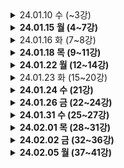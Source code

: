 <details>
  <summary>24.01.10 수 (~3강)</summary>
  <!-- 내용 -->
  **기존 자바 소스 살펴보기 및 코틀린 사용을 위한 세팅**

도서관리 애플리케이션 리팩토링 목표

1. Java로 작성된 도서관리 애플리케이션 이해
2. 테스트 코드의 필요성 이해, Junit5로 Spring Boot의 테스트 코드 작성
3. Kotlin으로 테스트를 작성하며 Kotlin 코드 작성에 익숙해진다.

코틀린을 사용하기 위해서는 plugin이 필요하다.

build.gradle을 열어 plugins 에 추가해야 한다.

```java
id 'org.jetbrains.kotlin.jvm' version '1.6.21'
```

또한 dependency도 추가해야 한다.

dependencies 부분에

```java
implementation 'org.jetbrains.kotlin:kotlin-stdlib-jdk8'
```

그리고 코틀린으로 컴파일 해야 하기 때문에

```java
compileKotlin {
    kotlinOptions {
        jvmTarget = "11"
    }
}

compileTestKotlin {
    kotlinOptions {
        jvmTarget = "11"
    }
}
```

JDK 버전에 맞춰 11로 세팅해준다.

위와 같이 build.gradle을 수정하고 refresh를 해준 뒤,

실제 코틀린 코드를 작성하기 위해 코틀린을 위한 패키지를 만들어준다.

src-main 경로에 java 패키지 아래 kotlin 디렉토리를 생성해준다.

마찬가지로 src-test 경로에도 kotlin 디렉토리를 생성해준다.

이후 자바의 패키지 구조와 동일하게 kotlin 디렉토리 안에도 패키지를 만들어준다.
</details>

<details>
  <summary><b>24.01.15 월 (4~7강)</b></summary>
  <!-- 내용 -->
  - **사칙연산 계산기에 대해 테스트 코드 작성 (수동 테스트)**
    
    ```java
    package com.group.libraryapp.calculator
    
    // 계산기 요구사항
    // 1. 계산기는 정수만을 취급한다.
    // 2. 계산기가 생성될 때 숫자를 1개 받는다.
    // 3. 최초 숫자가 기록된 이후에는 연산자 함수를 통해
    // 숫자를 받아 지속적으로 계산한다.
    class Calculator(
        var number: Int
    ) {
    
        fun add(operand: Int) {
            this.number += operand
        }
    
        fun minus(operand: Int) {
            this.number -= operand
        }
    
        fun multiply(operand: Int) {
            this.number *= operand
        }
    
        fun divide(operand: Int) {
            if (operand == 0) {
                throw IllegalArgumentException("0으로 나눌 수 없습니다")
            }
            this.number /= operand
        }
    
    }
    ```
    
    ```java
    package com.group.libraryapp.calculator
    
    fun main() {
        val calculatorTest = CalculatorTest()
    //    calculatorTest.addTest()
        calculatorTest.addTest2()
        calculatorTest.minusTest()
        calculatorTest.multiplyTest()
        calculatorTest.divideTest()
        calculatorTest.divideExceptionTest()
    }
    
    class CalculatorTest {
    
        //data class Calculator ; Calculator를 data class로 만들었을 때 add() 테스트 코드
        fun addTest() {
            // given : 테스트 대상을 만들어 준비하는 과정
            val calculator = Calculator(5)
    
            // when : 실제 우리가 테스트 하고 싶은 기능을 호출하는 과정
            calculator.add(3)
    
            // then : 호출 이후 의도한대로 결과가 나왔는지 확인하는 과정
            val expectedCalculator = Calculator(8)
            if (calculator != expectedCalculator) {
                throw IllegalStateException()
            }
        }
    
        // Calculator의 number를 private이 아닌 public(기본) 으로 만들었을 때 add() 테스트 코드
        fun addTest2() {
            // given
            val calculator = Calculator(5)
    
            // when
            calculator.add(3)
    
            // number가 private이 아니라 public 이면 setter가 열려서 거부감이 들 수 있다.
            // -> Calculator 안에서 public 커스텀 getter를 만들어 활용하면 된다.
            // ex.
    //        class Calculator(
    //                private var _number: Int
    //        ) {
    //
    //            // getter만 열어주기 위해 다음과 같은 방법 사용
    //            val number: Int
    //                get() = this._number
            // but 추가적인 코드가 필요하다는 비용이 발생하기 때문에
            // setter 를 그냥 열어두고 사용하지 않음으로 약속하는 것으로 한다.
    
            // then
            if (calculator.number != 8) {
                throw IllegalStateException()
            }
        }
    
        fun minusTest() {
            // given
            val calculator = Calculator(5)
    
            // when
            calculator.minus(3)
    
            // then
            if (calculator.number != 2) {
                throw IllegalStateException()
            }
        }
    
        fun multiplyTest() {
            // given
            val calculator = Calculator(5)
    
            // when
            calculator.multiply(3)
    
            // then
            if (calculator.number != 15) {
                throw IllegalStateException()
            }
        }
    
        fun divideTest() {
            // given
            val calculator = Calculator(5)
    
            // when
            calculator.divide(2)
    
            // then
            if (calculator.number != 2) {
                throw IllegalStateException()
            }
        }
    
        // divide 함수에서는 0이 들어가면 exception을 발생하게 해놨으므로 이 부분도 테스트 한다.
        fun divideExceptionTest() {
            // given
            val calculator = Calculator(5)
    
            // when
            try {
                calculator.divide(0)
            } catch (e: IllegalArgumentException) {
                if (e.message != "0으로 나눌 수 없습니다") {
                    throw IllegalStateException("기대하는 예외 메시지가 아닙니다.")
                }
                return // 테스트 성공!
            } catch (e: Exception) {
                throw IllegalStateException()
            }
    
            throw IllegalStateException("기대하는 예외가 발생하지 않았습니다.")
        }
    
        // 위처럼 수동으로 만든 테스트 코드의 단점 -> JUnit5 프레임워크 사용하는 게 좋다
        // 1. 테스트 클래와 메소드가 생길 때마다 메인 메소드에 수동으로 코드를
        // 작성해주어야 하고, 메인 메소드가 아주 커진다.
        // 테스트 메소드를 개별적으로 실행하기도 어렵다.
    
        // 2. 테스트가 실패한 경우 무엇을 기대하였고, 어떤 잘못된 값이 들어와
        // 실패했는지 알려주지 않는다.
        // 예외를 던지거나, try catch 를 사용해야 하는 등 직접 구현해야할 부분이 많아 불편하다.
    
        // 3. 테스트 메소드별로 공통적으로 처리해야 하는 기능이 있다면,
        // 메소드마다 중복이 생긴다.
    }
    ```
    
- **Junit5 사용법과 테스트 코드 리팩토링**
    - Junit5 에서 사용되는 5가지 어노테이션
        
        **@Test** : 테스트 메소드를 지정한다. 테스트 메소드를 실행하는 과정에서 오류가 없으면 성공이다.
        
        **@BeforeEach** : 각 테스트 메소드가 수행되기 전에 실행되는 메소드를 지정한다.
        
        **@AfterEach** : 각 테스트가 수행된 후에 실행되는 메소드를 지정한다.
        
        **@BeforeAll** : 모든 테스트를 수행하기 전에 최초 1회 수행되는 메소드를 지정한다.
        
        **@AfterAll** : 모든 테스트를 수행한 후 최후 1회 수행되는 메소드를 지정한다.
        
    - Junit5에서 자주 사용되는 단언문 몇 가지
        
        ```kotlin
        val isNew = true
        assertThat(isNew).isTrue
        assertThat(isNew).isFalse
        // true/ false 확인
        
        val people = listOf(Person("A"), Person("B"))
        assertThat(people).hasSize(2)
        // size 확인
        
        val people = listOf(Person("A"), Person("B"))
        assertThat(people).extracting("name").containsExactlyInAnyOrder("A", "B")
        // 주어진 컬렉션 안의 item 들에서
        // name 이라는 프로퍼티를 추출한 후
        // 그 값이 A와 B인지 검증
        
        val people = listOf(Person("A"), Person("B"))
        assertThat(people).extracting("name").containsExactly("A", "B")
        // 주어진 컬렉션 안의 item 들에서
        // name 이라는 프로퍼티 추출한 후
        // 그 값이 A와 B인지 검증 (순서까지 확인)
        
        assertThrows<IllegalArgumentException> {
        	function1()
        }
        // function1 함수를 실행했을 때
        // IllegalArgumentException이 나오는지 검증
        
        val message = assertThrows<IllegalArgumentException> {
        	function1()
        }.message
        assertThat(message).isEqualTo("잘못된 값이 들어왔습니다")
        // message를 가져와 예외 메시지를 확인할 수 있다.
        ```
        
    - Junit5로 리팩토링
        
        ```kotlin
        package com.group.libraryapp.calculator
        
        import org.assertj.core.api.AssertionsForInterfaceTypes.assertThat
        import org.junit.jupiter.api.Test
        import org.junit.jupiter.api.assertThrows
        
        class JunitCalculatorTest {
        
            @Test
            fun addTest() {
                // given
                val calculator = Calculator(5)
        
                // when
                calculator.add(3)
        
                // then
                assertThat(calculator.number).isEqualTo(8)
                // 만약 기대값을 다르게 한다면 fail 이 나며 아래와 같이 나온다
        //        expected: 7
        //        but was: 8
            }
        
            @Test
            fun minusTest() {
                // given
                val calculator = Calculator(5)
        
                // when
                calculator.minus(3)
        
                // then
                assertThat(calculator.number).isEqualTo(2)
            }
        
            @Test
            fun multiplyTest() {
                // given
                val calculator = Calculator(5)
        
                // when
                calculator.multiply(3)
        
                // then
                assertThat(calculator.number).isEqualTo(15)
            }
        
            @Test
            fun divideTest() {
                // given
                val calculator = Calculator(5)
        
                // when
                calculator.divide(2)
        
                // then
                assertThat(calculator.number).isEqualTo(2)
            }
        
            @Test
            fun divideExceptionTest() {
                // given
                val calculator = Calculator(5)
        
                // when & then
                val message = assertThrows<IllegalArgumentException> {
                    calculator.divide(0)
                }.message
        
                assertThat(message).isEqualTo("0으로 나눌 수 없습니다")
            }
        
        		@Test
            fun divideExceptionTest2() {
                // given
                val calculator = Calculator(5)
        
                // when & then
                assertThrows<IllegalArgumentException> {
                    calculator.divide(0)
                }.apply {
                    assertThat(message).isEqualTo("0으로 나눌 수 없습니다")
                }
            }
        }
        ```
</details>

<details>
  <summary>24.01.16 화 (7~8강)</summary>
  <!-- 내용 -->
  - **Junit5로 Spring Boot 테스트 하기**
    
    어떤 계층을 어떻게 테스트 해야 할까?
    
    - Spring Boot의 Layered Architecture
        
        Controller : 스프링 컨텍스트에 의해 관리되는 Bean
        
        Service : 스프링 컨텍스트에 의해 관리되는 Bean
        
        Repository : 스프링 컨텍스트에 의해 관리되는 Bean
        
        Domain : 순수한 Java 객체(POJO)
        
    - Spring Boot 각 계층을 테스트 하는 방법
        
        Domain 계층 : 클래스를 테스트하는 것과 동일
        
        Service, Repository 계층 : 스프링 빈을 사용하는 테스트 방법 사용 (@SpringBootTest), 데이터 위주 검증
        
        Controller 계층 : 스프링 빈을 사용하는 테스트 방법 사용(@SpringBootTest), 응답받은 JSON을 비롯한 HTTP 위주의 검증
        
    - 어떤 계층을 테스트 해야 할까?
        
        당연히 best는 모든 계층에 대해 많은 case를 검증하는 것 but 현실적으로 유지 보수와 코딩 시간을 고려해 보통 Service 계층을 테스트 한다.(A를 보냈을 때 B가 잘 나오는지, 원하는 로직을 잘 수행 하는지 검증할 수 있기 때문)
        
    - 예시
        
        ```kotlin
        package com.group.libraryapp.service.user
        
        import com.group.libraryapp.domain.user.User
        import com.group.libraryapp.domain.user.UserRepository
        import com.group.libraryapp.dto.user.request.UserCreateRequest
        import com.group.libraryapp.dto.user.request.UserUpdateRequest
        import org.assertj.core.api.AssertionsForInterfaceTypes.assertThat
        import org.junit.jupiter.api.AfterEach
        import org.junit.jupiter.api.DisplayName
        import org.junit.jupiter.api.Test
        import org.springframework.beans.factory.annotation.Autowired
        import org.springframework.boot.test.context.SpringBootTest
        
        @SpringBootTest
        class UserServiceTest @Autowired constructor( // 생성자에 @Autowired 를 공통으로 붙인다
        //        @Autowired
                private val userRepository: UserRepository,
        //        @Autowired
                private val userService: UserService,
        ) {
        
            @AfterEach
            fun clean() {
                userRepository.deleteAll()
            }
        
            @Test
            @DisplayName("유저 저장이 정상 동작한다")
            fun saveUserTest() {
                // given
                val request = UserCreateRequest("김현준", null)
        
                // when
                userService.saveUser(request)
                // 하나를 저장하고
        
                // then
                val results = userRepository.findAll()
        
                assertThat(results).hasSize(1)
                // 생성된 유저가 진짜 1개인지 검증
        
                assertThat(results[0].name).isEqualTo("김현준")
                assertThat(results[0].age).isNull()
                // 생성된 유저의 정보가 저장하려는 값과 일치하는지 검증
                // -> results[0].age must not be null : NPE 발생
                // -> java 코드로 Integer로 돼있지만 코틀린에서는 null 허용인지 모르기 때문에
                // null이 안들어갈 것이라고 가정하고 가져옴 (플랫폼 타입)
                // => age getter에 @Nullable(jetbrains) 붙여주면 된다
            }
        
            @Test
            @DisplayName("유저 조회가 정상 동작한다")
            fun getUsersTest() {
                // given
                userRepository.saveAll(listOf(
                    User("A", 20),
                    User("B", null),
                ))
        
                // when
                val results = userService.getUsers()
        
                // then
                assertThat(results).hasSize(2) // 각각의 테스트를 할 때는 테스트가 성공하지만, 전체 테스트일 때는 실패(Expected size: 2 but was: 3 in:)한다.
                // -> 두 테스트가 Spring Context를 공유하기 때문에
                // => 테스트가 끝나면 공유 자원인 DB를 깨끗하게 해줘야 한다 : @AfterEach를 활용
                assertThat(results).extracting("name").containsExactlyInAnyOrder("A", "B")
                assertThat(results).extracting("age").containsExactlyInAnyOrder(20, null)
            }
        
            @Test
            @DisplayName("유저 이름 수정이 정상 동작한다")
            fun updateUserNameTest() {
                // given
                val savedUSer = userRepository.save(User("A", null))
                val request = UserUpdateRequest(savedUSer.id, "B")
        
                // when
                userService.updateUserName(request)
        
                // then
                val result = userRepository.findAll()[0]
                assertThat(result.name).isEqualTo("B")
            }
        
            @Test
            @DisplayName("유저 삭제가 정상 동작한다")
            fun deleteUserTest() {
                // given
                userRepository.save(User("A", null))
        
                // when
                userService.deleteUser("A")
        
                // then
                assertThat(userRepository.findAll()).isEmpty()
            }
        }
        ```
</details>

<details>
  <summary><b>24.01.18 목 (9~11강)</b></summary>
  <!-- 내용 -->
  **BookServiceTest 만들기**

```kotlin
package com.group.libraryapp.service.book

import com.group.libraryapp.domain.book.Book
import com.group.libraryapp.domain.book.BookRepository
import com.group.libraryapp.domain.user.User
import com.group.libraryapp.domain.user.UserRepository
import com.group.libraryapp.domain.user.loanhistory.UserLoanHistory
import com.group.libraryapp.domain.user.loanhistory.UserLoanHistoryRepository
import com.group.libraryapp.dto.book.request.BookLoanRequest
import com.group.libraryapp.dto.book.request.BookRequest
import com.group.libraryapp.dto.book.request.BookReturnRequest
import org.assertj.core.api.AssertionsForInterfaceTypes.assertThat
import org.junit.jupiter.api.AfterEach
import org.junit.jupiter.api.DisplayName
import org.junit.jupiter.api.Test
import org.junit.jupiter.api.assertThrows
import org.springframework.beans.factory.annotation.Autowired
import org.springframework.boot.test.context.SpringBootTest

@SpringBootTest
class BookServiceTest @Autowired constructor(

        private val bookService: BookService,
        private val bookRepository: BookRepository,
        private val userRepository: UserRepository,
        private val userLoanHistoryRepository: UserLoanHistoryRepository,
){

    @AfterEach
    fun clean() {
        bookRepository.deleteAll()
        userRepository.deleteAll()
    }

    @Test
    @DisplayName(value = "책 등록이 정상 동작한다")
    fun saveBookTest() {
        // given
        val request = BookRequest("이상한 나라의 앨리스")

        // when
        bookService.saveBook(request)

        // then
        val books = bookRepository.findAll()
        assertThat(books).hasSize(1)
        assertThat(books[0].name).isEqualTo("이상한 나라의 앨리스")
    }

    @Test
    @DisplayName(value = "책 대출이 정상 동작한다")
    fun loanBookTest() {
        // given
        bookRepository.save(Book("이상한 나라의 앨리스"))
        val savedUser = userRepository.save(User("김현준", null))
        val request = BookLoanRequest("김현준", "이상한 나라의 앨리스")

        // when
        bookService.loanBook(request)

        // then
        val results = userLoanHistoryRepository.findAll()
        assertThat(results).hasSize(1)
        assertThat(results[0].bookName).isEqualTo("이상한 나라의 앨리스")
        assertThat(results[0].user.id).isEqualTo(savedUser.id)
        assertThat(results[0].isReturn).isFalse()
    }

    @Test
    @DisplayName(value = "책이 진작 대출되어 있다면, 신규 대출이 실패한다")
    fun loanBookFailTest() {
        // given
        bookRepository.save(Book("이상한 나라의 앨리스"))
        val savedUser = userRepository.save(User("김현준", null))
        userLoanHistoryRepository.save(UserLoanHistory(savedUser, "이상한 나라의 앨리스", false))
        val request = BookLoanRequest("김현준", "이상한 나라의 앨리스")

        // when & then
        val message = assertThrows<IllegalArgumentException> {
            bookService.loanBook(request)
        }.message
        assertThat(message).isEqualTo("진작 대출되어 있는 책입니다")
    }

    @Test
    @DisplayName("책 반납이 정상 동작한다")
    fun returnBookTest() {
        // given
        bookRepository.save(Book("이상한 나라의 앨리스"))
        val savedUser = userRepository.save(User("김현준", null))
        userLoanHistoryRepository.save(UserLoanHistory(savedUser, "이상한 나라의 앨리스", false))
        val request = BookReturnRequest("김현준", "이상한 나라의 앨리스")

        // when
        bookService.returnBook(request)

        // then
        val results = us  erLoanHistoryRepository.findAll()
        assertThat(results).hasSize(1)
        assertTha  t(results[0].isReturn).isTrue()
    }

}
```
</details>

<details>
  <summary><b>24.01.22 월 (12~14강)</b></summary>
  <!-- 내용 -->
  - **도메인 계층을 Kotlin으로 변경하기 (12, 13강)**
    
    ```kotlin
    @Entity
    class User(
            var name: String,
    
            val age: Int?, // age는 null 허용해서 '?' 붙였다
    
            @OneToMany(mappedBy = "user", cascade = [CascadeType.ALL], orphanRemoval = true)
            // cascade 설정시 java와 다르게 대괄호로 감싸야 한다. : [CascadeType.ALL]
            val userLoanHistories: MutableList<UserLoanHistory> = mutableListOf(),
    
            @Id
            @GeneratedValue(strategy = GenerationType.IDENTITY)
            val id: Long? = null,
    ) {
    
        init {
            if(name.isBlank()) {
                throw IllegalArgumentException("이름은 비어 있을 수 없습니다")
            }
        }
    
        fun updateName(name: String) {
            this.name = name
        }
    
        fun loanBook(book: Book) {
            this.userLoanHistories.add(UserLoanHistory(this, book.name, false))
        }
    
        fun returnBook(bookName: String) {
            this.userLoanHistories.first() { history -> history.bookName == bookName }
    				.doReturn()
            // first : 조건에 만족하는 첫번째 요소 찾아옴
        }
    }
    ```
    
- **Kotlin과 JPA를 함께 사용할 때 주의점**
    1. **setter**
    
    ```kotlin
    @Entity
    class User(
    	var name: String,
    	
    	val age: Int?,
    )
    ```
    
    ```kotlin
    fun updateName(name: String) {
    	this.name = name
    }
    ```
    
    setter 대신 좋은 이름의 함수를 사용하는 것이 훨씬 clean하다.
    
    var 프로퍼티가 퍼블릭으로 열려있기 때문에 setter를 쓸 수도 있지만 setter 대신에 좋은 이름의 함수를 사용하는 것이 훨씬 좋기 때문에 위처럼 사용
    
    but, name에 대한 setter는 public 이기 때문에 updateName 메서드를 사용하는 대신 setter를 사용할수도 있다.
    
    근데 Java 코드에서는 애초에 setter를 안 만들어주는 것을 지향하기 때문에 코드 상 setter를 열린 상태로 두는 것이 불편할 수 있다.
    
    public getter는 꼭 필요하기 때문에 setter만 private하게 만드는 것이 최선이다!
    
    → setter를 private 하게 만드는 방법 2 가지
    
    1. backing property(관례상 ‘_’를 붙인 프로퍼티)를 이용하기
    
    ```kotlin
    class User(
    	private var _name: String
    ) {
    	
    	val name: String
    		get() = this._name
    }
    ```
    
    1. custom setter 이용하기
    
    ```kotlin
    class User(
    	name: String
    ) {
    	
    	var name = name
    		private set
    }
    ```
    
    하지만 위 두 방법 모두 클래스에 필드(프로퍼티)가 많아질수록 번거롭다는 단점이 있다.
    
    > 지식공유자님 개인적으로는 setter를 public으로 열어 두지만, 사용하지 않는 방법을 선호
    자바 개발자라면 보통 setter 사용 지양
    어떻게 보면 Trade-Off의 영역, 팀 컨벤션을 잘 맞춘 다면 setter를 열어줘도 된다.
    > 
    
    1. **생성자 안의 프로퍼티. 클래스 body 안의 프로퍼티**
    
    ```kotlin
    @Entity
    class User(
    	var name: String,
    	
    	val age: Int?,
    
    	@OneToMany(mappedBy = "user", cascade = [CascadeType.ALL],
    		orphanRemoval = true)
    	val userLoanHistories: MutableList<UserLoanHistory> = mutableListOf(),
    
    	@Id
    	@GeneratedValue(strategy = GenerationType.IDENTITY)
    	val id: Long? = null,
    )
    ```
    
    꼭 primary constructor 안에 모든 프로퍼티를 넣어야 할까?
    
    ```kotlin
    @Entity
    class User(
    	var name: String,
    	
    	val age: Int?,
    ) {
    
    	@OneToMany(mappedBy = "user", cascade = [CascadeType.ALL],
    		orphanRemoval = true)
    	val userLoanHistories: MutableList<UserLoanHistory> = mutableListOf()
    
    	@Id
    	@GeneratedValue(strategy = GenerationType.IDENTITY)
    	val id: Long? = null,
    ```
    
    위 처럼 만들면 생성자는 name, age만 갖게 되고 실제 body 안에 userLoanHistories와 id 가 들어가게 할 수 있다. 단지 User를 만드는 과정에서 userLoanHistories를 바로 넣어줄 수 없게 된다. 위 예시코드를 포함하고 있는 프로젝트에서는 비즈니스 로직상 유저가 따로 생기고 생겨있는 유저에 대해서 대출현황(userLoanHistories)을 넣어주는 코드가 별도로 존재하기 때문에 body에 넣어도 무방하다.
    
    > 1. 모든 프로퍼티를 생성자에 넣는다.
    2. 프로퍼티를 생성자 혹은 클래스 body 안에 구분해서 넣을 때 명확한 기준이 있다.
    ?그냥 1번 방법을 사용하면 크게 생각하지 않아도 될 것 같다.
    > 
    
    1. **JPA와 data class**
        
        data class는 equals, hashCode, toString 등의 함수들을 자동으로 만들어주는 역할
        
        근데 Entity는 data class를 피하는 것이 좋다. 왜냐하면 equals, hashCode, toString 모두 JPA Entity와는 100% 어울리지 않는 메소드라서
        
        ex. User와 UserLoanHistory의 관계가 1:N 일 때
        
        User의 equals 가 호출된다면, User의 equals가 UserLoanHistory의 equals를 부르게 되고 UserLoanHistory도 User가 있으므로 user의 equals 를 부르게 되어 서로 호출하다가 stackOverFlow가 터질 수 있고, 
        
    
    <aside>
    💡 **TIP**
    Entity가 생성되는 로직을 추적하고 싶다면, constructor 지시어를 명시적으로 작성하자!
    
    </aside>
    
- **Kotlin과 JPA를 함께 사용할 때 추가적으로 고려해야 할 내용 (@ManyToOne Lazy Fetching 적용 방법)**
    
    build.gradle에 아래와 같은 스크립트를 추가해주시면 됩니다!!
    
    ```java
    plugins {
      id "org.jetbrains.kotlin.plugin.allopen" version "1.6.21"
    }
    
    // plugins, dependencies와 같은 Level (즉 build.gradle 최상단)
    allOpen {
      annotation("javax.persistence.Entity")
      annotation("javax.persistence.MappedSuperclass")
      annotation("javax.persistence.Embeddable")
    }
    ```
    
    그 이유는 다음과 같습니다!
    
    아시다시피, Kotlin은 기본적으로 Class도 final, 함수도 final입니다!! (즉, 상속과 오버라이드를 막아두었습니다!)
    
    하지만 JPA를 사용할 때 Proxy Lazy Fetching을 완전히 이용하려면  클래스가 상속 가능해야 합니다!! 제가 확인해본 바로는 @OneToMany에 있어서는 Lazy Fetching이 동작하지만 @ManyToOne에 대해서는 Lazy Fetching 옵션을 명시적으로 주더라도 동작하지 않았습니다.
    
    그래서 all-open 기능을 통해 @Entity 클래스들은 Decompile을 했을 때도 class가 열려 있게끔 처리해주어야 하고, 위의 스크립트가 바로 그런 역할을 수행하게 됩니다.
</details>

<details>
  <summary>24.01.23 화 (15~20강)</summary>
  <!-- 내용 -->
  리포지토리, 서비스, DTO, 컨트롤러를 코틀린으로 리팩토링

```kotlin
interface UserRepository : JpaRepository<User, Long> {

    fun findByName(name: String): User? // java 에서 Optional<User>
}
```

```kotlin
@Transactional
fun saveUser(request: UserCreateRequest) {
    val newUser = User(request.name, request.age)
    // User 생성자에 디폴트 파라미터가 들어가있기 때문에 Java에서 처럼 null 등으로 값을 넣어줄 필요가 없다.
    userRepository.save(newUser)
}
```

```kotlin
package com.group.libraryapp.dto.user.response

import com.group.libraryapp.domain.user.User

data class UserResponse( // dto는 웬만하면 data class 로 만드는 게 유용하다
        // 주생성자에서는 user를 바로 받지 않고 각각의 프로퍼티를 파라미터로 받게끔
        val id: Long,
        val name: String,
        val age: Int?
) {

    companion object { // 동행 객체
        // 정적 팩토리 메서드
        fun of(user: User): UserResponse {
            return UserResponse(
                    id = user.id!!, // 이 response에는 id: Long 이기 때문에 null 아님 단언
                    name = user.name,
                    age = user.age
            )
        }
    }

// 아래 방법 보다는 위 정적 팩토리 메서드가 좋은 방법
// 부생성자에서 user를 바로 받게 만듦
//    constructor(user: User): this( // this를 통해 주생성자를 부름
//        id = user.id!!, // 이 response에는 id: Long 이기 때문에 null 아님 단언
//        name = user.name,
//        age = user.age
//    )

//    init {
//        id = user.id!!
//        name = user.name
//        age = user.age
//    }
}
```

```kotlin
@GetMapping("/user")
fun getUsers(): List<UserResponse> = userService.getUsers() // 이런 형태도 사용 가능; 이 형태가 더 좋다라는 것은 아님

@DeleteMapping("/user")
fun deleteUser(@RequestParam name: String) { // 만약 name이 nullable 하려면(required = false) 'String?' 을 쓰면 스프링이 인식한다
    userService.deleteUser(name)
}
```

코틀린에서 할 수 있는 리팩토링 예시(util 파일 활용)

```kotlin
@Transactional
fun updateUserName(request: UserUpdateRequest) {
    val user = userRepository.findByIdOrThrow(request.id) ?: fail() // findByIdOrThrow : CrudRepository 의 확장 함수를 만듦 <- findByIdOrNull(id) : springframework 에서 코틀린을 위해 제공해주는 메서드
    user.updateName(request.name)
}
```

```kotlin
package com.group.libraryapp.util

import org.springframework.data.repository.CrudRepository
import org.springframework.data.repository.findByIdOrNull

// exception 공통 처리 부분(throw IllegalArgumentException())을 메서드로 리팩토링
fun fail(): Nothing {
    throw IllegalArgumentException()
}

fun <T, ID> CrudRepository<T, ID>.findByIdOrThrow(id: ID): T {
    return this.findByIdOrNull(id) ?: fail()
}
// CrudRepository 의 확장 함수를 커스텀
// null 로 찾아왔을 때 exception 을 발생 시키는 메서드
```

```kotlin
implementation 'com.fasterxml.jackson.module.jakson-module-kotlin:2.13.3'
// 코틀린에서도 자바에서처럼 json을 객체로 mapping 할 수 있게 해주는 의존성 (없으면 parsing 에러)
```
</details>

<details>
  <summary><b>24.01.24 수 (21강)</b></summary>
  <!-- 내용 -->
  추가 요구 사항 : 책의 분야 추가하기

```java
package com.group.libraryapp.domain.book

import javax.persistence.Entity
import javax.persistence.GeneratedValue
import javax.persistence.GenerationType
import javax.persistence.Id

@Entity
class Book(
    val name: String,

    val type: String,

    @Id
    @GeneratedValue(strategy = GenerationType.IDENTITY)
    val id: Long? = null,
) {

    init {
        if (name.isBlank()) {
            throw IllegalArgumentException("이름은 비어 있을 수 없습니다.")
        }
    }

    companion object {

        // Object Model 패턴
        // 테스트를 위한 함수; 생성자를 직접 이용하지 않는게 좋다(테스트 코드 상에서 일일이 수정이 없어 편하다)
        fun fixture(
                name: String = "책 이름", // default 파라미터를 넣어 값을 안받아도 Book 객체를 생성할 수 있게
                type: String = "COMPUTER",
                id: Long? = null,
        ): Book {
            return Book(
                    name = name,
                    type = type,
                    id = id,
            )
        }
    }

}

////////////////////////////////
// test 클래스
Book.fixture("이상한 나라의 앨리스")
```
</details>

<details>
  <summary><b>24.01.26 금 (22~24강)</b></summary>
  <!-- 내용 -->
  **Enum Class를 활용해 책의 분야 리팩토링 하기**

기존에 Book 클래스에 type 필드를 String 타입으로 만들었는데, 이 때 생기는 문제점이 몇가지 있다.

1. 요청을 검증하고 있지 않아 type으로 받을 값이 아니어도 들어온다. 검증을 추가할 수 있지만 번거롭다.
2. 코드만 보았을 때, DB 테이블에 실제로 어떤 값이 들어가는지 알 수 없다. 
3. type과 관련된 새로운 로직을 작성할 때 번거롭다.
    1. 예를 들어, 책을 대출할 때마다 분야별로 ‘이벤트 점수’를 준다면? when 절을 이용해서 분기처리 해야된다..
        
        ```kotlin
        fun getEventScore(): Int {
        	return when (type) {
        		"COMPUTER" -> 10
        		"ECONOMY" -> 8
        		"SOCIETY", "LANGUAGE", "SCIENCE" -> 5
        		// 코드에 분기가 들어가고
        		else -> throw IllegalArgumentException("잘못된 타입입니다")
        		// 실행되지 않을 else문이 존재
        	}	
        }
        
        // 문자열 타이핑은 실수할 여지가 많고
        // 새로운 type이 생기는 경우 로직 추가를 놓칠 수 있다.
        ```
        

→ Enum Class를 만들어 해결

```kotlin
enum class BookType(val score: Int) {
	COMPUTER(10),
	ECONOMY(8),
	SOCIETY(5),
	LANGUAGE(5),
	SCIENCE(5),
}
```

```kotlin
fun getEventScore(): Int {
	return type.score
}
```

but, 이렇게만 만들어 놓으면 DB에 숫자로 저장이 된다.

이 때 생기는 문제점은

1. 기존 Enum의 순서가 바뀌면 안된다.
2. 기존 Enum을 삭제하고 새로운 Enum 타입을 추가하는 것이 제한적이다.

→ DB에도 숫자가 아닌 문자열로 들어가게 하기 위해서 엔티티에서 해당 프로퍼티에 어노테이션을 달아줘야 한다.

```kotlin
@Enumerated(EnumType.STRING)
val type: BookType,
```

**Boolean에도 Enum 활용하기**

예를 들어 User 테이블에 유저의 휴면 여부를 파악하기 위해 유저의 활성 여부를 isActive 라는 Boolean 타입의 프로퍼티로 추가했다고 가정해보자. 이 때는 휴면 여부에 따라 yes or no 로 명확하므로 문제가 없지만, 다음과 같은 추가 요구 사항이 생겼다고 생각하자.

‘유저의 탈퇴 여부를 soft 하게 관리해주세요 : 탈퇴는 휴면을 해제하여 로그인 한 후 이루어진다.’ 

*soft : 실제 DB에는 데이터가 남아있지만, 시스템 상으로는 삭제된 것처럼 관리하는 방식

그래서 isActive가 아닌 또 다른 프로퍼티인 isDeleted라는 Boolean 타입의 프로퍼티를 추가할 수 있다.

이렇게 하나의 테이블에 서로 영향을 끼치는 Boolean이 2개가 되면 문제가 생긴다.

1. Boolean이 2개가 있기 때문에 코드를 이해하기 어려워진다.
    - 한 객체가 여러 상태를 표현할 수록 이해하기 어렵다.
    - 현재 경우의 수는 2^2, 즉 4가지이다.
    - 4가지도 충분히 어렵지만, 여기서 Boolean 이 더 늘어나면 경우의 수는 기하급수적으로 늘어난다.
2. Boolean 2개로 표현되는 4가지 상태가 모두 유의미하지 않다.
    - (isActive, isDeleted)는 총 4가지 경우가 있다.
        - (false, false) - 휴면 상태인 유저
        - (false, true) - 휴면이면서 탈퇴한 유저; 이런 상태는 불가능 하다.
        - (true, false) - 휴면이 아닌 활성화된 유저이다.
        - (true, true) - 탈퇴한 유저이다.
    
    → 실제로 불가능한 상태이지만 코드 상에서는 가능해서 유지 보수를 어렵게 만든다.
    

→ Enum을 써서 서로 관련된 Boolean 파라미터를 한 번에 관리하는 것으로 해결

```kotlin
enum class UserStatus {
    ACTIVE,
    IN_ACTIVE,
    DELETED,
}
```

1. 필드 1개로 여러 상태를 표현할 수 있기 때문에 코드의 이해가 쉬워진다.
2. 정확하게 유의미한 상태만 나타낼 수 있기 때문에 코드의 유지보수가 용이해진다.
</details>

<details>
  <summary><b>24.01.31 수 (25~27강)</b></summary>
  <!-- 내용 -->
  **두 번째 요구사항 추가하기 - 도서 대출 현황**

1. join 쿼리의 종류와 차이점을 이해한다.
2. JPA N+1 문제가 무엇이고 발생하는 원인을 이해한다.
3. N+1 문제를 해결하기 위한 방법을 이해하고 활용할 수 있다.
4. 새로운 API를 만들 때 생길 수 있는 고민 포인트를 이해하고 적절한 감을 잡을 수 있다.

**요구사항**

1. 유저 대출 현황을 보여준다.
2. 과거에 대출했던 기록과 현재 대출 중인 기록을 보여준다.
3. 아무런 기록이 없는 유저도 화면에 보여져야 한다.

**Controller를 구분하는 3가지 기준**

1. 화면에서 사용되는 API 끼리 모아 둔다.
    1. 장점 : 화면에서 어떤 API가 사용되는 지 한 눈에 알기 용이하다.
    2. 단점 : 한 API가 여러 화면에서 사용되면 위치가 애매하다. , 서버 코드가 화면에 종속적이다.
2. 동일한 도메인끼리 API를 모아 둔다
    1. 장점 : 화면과 무관하게 서버 코드는 변경되지 않아도 된다. , 비슷한 API 끼리 모이게 되면 코드의 위치를 예측할 수 있다.
    2. 단점 : 이 API가 어디서 사용되는지 서버 코드만 보고 알기는 어렵다.
3. (간혹) 1 API 1 Controller를 사용한다.
    1. 장점 : 화면 위치와 무관하게 서버 코드는 변경되지 않아도 된다.
    2. 단점 : 이 API가 어디서 사용되는지 서버 코드만 보고 알기는 어렵다.

**테스트 코드 개발**

무엇을 검증해야 할까?

1. 사용자가 지금까지 한 번도 책을 빌리지 않은 경우에도 API 응답에 잘 포함되어 있어야 한다.
2. 사용자가 책을 빌리고 아직 반납하지 않은 경우 isReturn 값이 false로 잘 들어 있어야 한다.
3. 사용자가 책을 빌리고 반납한 경우 isReturn 값이 true로 잘 들어 있어야 한다.
4. 사용자가 책을 여러권 빌렸는데, 반납을 한 책도 있고 하지 않은 책도 있는 경우 중첩된 리스트에 여러 권이 정상적으로 들어가 있어야 한다.

2, 3번은 4번 검증에 포함됨

하나의 서비스를 검증할 때 테스트 사항이 만다면 하나의 테스트로 관리하는 게 좋을까 여러 개가 좋을까?

→ 복잡한 테스트 1개 보다, 간단한 테스트 2개가 유지보수하기 용이하다.

→ 두 개의 테스트 중 앞의 테스트가 실패하는 경우에는 뒤의 테스트는 아예 수행되지 않아 검증을 하지 못한다.
</details>

<details>
  <summary><b>24.02.01 목 (28~31강)</b></summary>
  <!-- 내용 -->
**SQL JOIN 이란? - skip**

**N+1 문제를 해결하기 위한 방법 - fetch join**

1:N 관계에서 발생하는 N+1을 해결

```kotlin
// N+1 이 발생하는 코드
return userRepository.findAll().map { user ->
    // 여러 user는 한 번의 쿼리에서 가져오지만,
    UserLoanHistoryResponse(
            name = user.name,
            books = user.userLoanHistories.map { history ->
                // userLoanHistories 를 get 하는 순간
                // select * from user_loan_history where user_id = ? 쿼리가 user_id 의 개수만큼 발생한다 (N+1)
                BookHistoryResponse(
                        name = history.bookName,
                        isReturn = history.status == UserLoanStatus.RETURNED
                )
            }
    )
}
```

위 처럼 문제가 발생하는 코드를 수정하기 위해

```kotlin
return userRepository.findAllWithHistories().map(UserLoanHistoryResponse::of)
```

```kotlin
@Query("SELECT DISTINCT u FROM User u " +
            "LEFT JOIN FETCH u.userLoanHistories")
fun findAllWithHistories(): List<User>
```

- user와 userLoanHistories 는 1:N 연관관계임을 생각
- 대출기록(userLoanHistory)이 없는 user 도 다 가져올 것이니까 LEFT JOIN 사용
- user 가 userLoanHistory 와 join 하면서 여러 row 를 가져오는 것을 방지하기 위해 DISTINCT 사용
- N+1 쿼리를 없애기 위해 fetch join 사용

그리고 리팩토링을 위해 다음과 같이 코드 수정

```kotlin
@Entity
class UserLoanHistory(
        @ManyToOne
        val user: User,

        val bookName: String,

        var status: UserLoanStatus = UserLoanStatus.LOANED,

        @Id
        @GeneratedValue(strategy = GenerationType.IDENTITY)
        val id: Long? = null,
) {

    // 재활용하는 경우가 많은 변수의 경우 엔티티 내에서 관리하면 좋다.
    val isReturn: Boolean
        get() = this.status == UserLoanStatus.RETURNED
...
```

- 값을 변환하여 자주 사용하는 변수의 경우 엔티티 내에서 프로퍼티로 만들어 관리

```kotlin
data class UserLoanHistoryResponse(
        val name: String, // 유저 이름
        val books: List<BookHistoryResponse>
) {
    companion object {
        fun of(user: User): UserLoanHistoryResponse {
            return UserLoanHistoryResponse(
                name = user.name,
                books = user.userLoanHistories.map(BookHistoryResponse::of)
            )
        }
    }
}

data class BookHistoryResponse(
        val name: String, // 책 이름
        val isReturn: Boolean,
) {
    companion object { // 정적 팩토리 메서드를 관리하기 위해 동행객체 사용
        fun of(history: UserLoanHistory): BookHistoryResponse {
            return BookHistoryResponse(
                    name = history.bookName,
//                    isReturn = history.status == UserLoanStatus.RETURNED
                    isReturn = history.isReturn
            )
        }
    }
}
```

- 정적 팩토리 메서드 (`of(entity: Entity)`) 를 만들어 entity → dto 로 변환하는 코드를 dto 에서 관리함으로써 서비스 계층 코드를 보다 심플하게 관리
</details>

<details>
  <summary><b>24.02.02 금 (32~36강)</b></summary>
  <!-- 내용 -->
**세 번째 요구사항 추가하기 - 책 통계**

1. SQL의 다양한 기능들(sum, avg, count, group by, order by)을 이해한다.
2. 간결한 함수형 프로그래밍 기법을 사용해보고 익숙해진다.
3. 동일한 기능을 애플리케이션과 DB로 구현해보고, 차이점을 이해한다.

```kotlin
@Transactional(readOnly = true)
    fun getBookStatistics(): List<BookStatResponse> {
        // ver 4 : 애플리케이션이 아니라 쿼리에서 group by를 사용해서 조회
        return bookRepository.getStatus()

        // ver 3 : 2차 리팩토링 ; type 별로 '묶을' 것이니까 groupBy 를 사용하는 게 좋다
//        return bookRepository.findAll()
//            .groupBy { book -> book.type }
//            .map { (type, books) -> BookStatResponse(type, books.size.toLong()) }

        // ver 1, 2 공통
//        val results = mutableListOf<BookStatResponse>() // 가변 리스트를 사용해서 테스트 시 잘못 건드릴 수 있음
//        val books = bookRepository.findAll()
//        books.map { book -> results.firstOrNull { dto -> book.type == dto.type}?.plusOne()
//            ?: results.add(BookStatResponse(book.type, 1))}

        // ver 2 : 1차 리팩토링 ; 콜체인이 길어서 유지보수하기 어렵다는 문제 있음 또한 수정하기 어려워짐
//        for (book in books) {
//            results.firstOrNull { dto -> book.type == dto.type }?.plusOne() // ?. : null 이 아닌 경우 실행
//                ?: results.add(BookStatResponse(book.type, 1)) // ?: : null 인 경우 실행

        // ver 1 : 리팩토링 하기 전
//            val targetDto = results.firstOrNull { dto -> book.type == dto.type  } // 이미 dto 로 만들어진 타입이 있는지
//            if (targetDto == null) { // 없으면 results 에 해당 타입 최초로 넣어준다
//                results.add(BookStatResponse(book.type, 1))
//            } else { // 있으면 count 1 증가
//                targetDto.plusOne()
//            }
//        }

//        return results
    }
```

```kotlin
@Query("SELECT NEW com.group.libraryapp.dto.book.response.BookStatResponse(b.type, COUNT(b.id)) " +
            "FROM Book b " +
            "GROUP BY b.type")
fun getStatus(): List<BookStatResponse>
```

```kotlin
@Test
@DisplayName("분야별 책 권수를 정상 확인한다")
fun getBookStatistics() {
    // given
    bookRepository.saveAll(listOf(
        Book.fixture("A", BookType.COMPUTER),
        Book.fixture("B", BookType.COMPUTER),
        Book.fixture("C", BookType.SCIENCE),
    ))

    // when
    val results = bookService.getBookStatistics()

    // then
    assertThat(results).hasSize(2)
    assertCount(results, BookType.COMPUTER, 2)
    assertCount(results, BookType.SCIENCE, 1)
}

private fun assertCount(results: List<BookStatResponse>, type: BookType, count: Int) {
    assertThat(results.first { result -> result.type == type }.count).isEqualTo(count)
}
```
</details>

<details>
  <summary><b>24.02.05 월 (37~41강)</b></summary>
  <!-- 내용 -->
	**네 번째 요구사항 추가하기 - Querydsl**

1. JPQL과 Querydsl 의 장단점을 이해할 수 있다.
2. Querydsl을 Kotlin + Spring Boot와 함께 사용할 수 있다.
3. Querydsl을 활용해 기존에 존재하던 Repository를 리팩토링 할 수 있다.

**기술적인 요구사항**

- 현재 사용하는 JPQL은 몇 가지 단점이 있다.
    - 문자열이기 때문에 ‘버그’를 찾기가 어렵다.
    - JPQL 문법이 일반 SQL과 조금 달라 복잡한 쿼리를 작성할 때 헷갈린다.(찾아봐야 한다.)
    - 조건이 복잡한 동적쿼리를 작성할 때 함수가 계속해서 늘어난다.
    - 프로덕션 코드 변경에 취약하다. (ex. 필드명 변경)
- Querydsl을 적용해서 단점을 극복하자.
    - Spring Data JPA 와 Querydsl을 함께 사용하며 서로를 보완해야 한다.

 **querydsl 을 사용하기 위해 필요한 설정** 

```
plugins {
	id 'org.jetbrains.kotlin.kapt' version '1.6.21' // querydsl 이용하기 위해
}

dependencies {
	implementation 'com.querydsl:querydsl-jpa:5.0.0'
  kapt("com.querydsl:querydsl-apt:5.0.0:jpa")
  kapt("org.springframework.boot:spring-boot-configuration-processor")
  // querydsl
}
```

```kotlin
package com.group.libraryapp.config

import com.querydsl.jpa.impl.JPAQueryFactory
import org.springframework.context.annotation.Bean
import org.springframework.context.annotation.Configuration
import javax.persistence.EntityManager

@Configuration
class QuerydslConfig(
    private val em: EntityManager
) {

    @Bean
    fun querydsl(): JPAQueryFactory {
        return JPAQueryFactory(em)
    }

}
```

**Querydsl 사용**

공통

```kotlin
@Configuration
class QuerydslConfig(
    private val em: EntityManager
) {

    @Bean
    fun querydsl(): JPAQueryFactory {
        return JPAQueryFactory(em)
    }

}
```

방법 1. 

```kotlin
interface UserRepositoryCustom {

    fun findAllWithHistories(): List<User>
}
```

인터페이스를 만들어준다.

```kotlin
interface UserRepository : JpaRepository<User, Long>, **UserRepositoryCustom** {

}
```

기존 UserRepostory를 UserRepositoryCustom을 상속 받게 해준다.

```kotlin
class UserRepositoryCustomImpl(
    private val queryFactory: JPAQueryFactory
) : UserRepositoryCustom{
   
    override fun findAllWithHistories(): List<User> {
        return queryFactory.select(user).distinct()
            .from(user)
            .leftJoin(user.userLoanHistories, userLoanHistory)
            .fetch()
    }

}
```

UserRepositoryCustom을 구현할 UserRepositoryCustomImpl 클래스를 만들어준다.

QuerydslConfig에서 bean으로 등록한 JPAQueryFactory를 의존성 주입해준다.

방법 2.

```kotlin
@Component
class BookQuerydslRepository(
    private val queryFactory: JPAQueryFactory
) {

    fun getStatus(): List<BookStatResponse> {
        return queryFactory.select(Projections.constructor(BookStatResponse::class.java,
            book.type,
            book.id.count()
        ))
            .from(book)
            .groupBy(book.type)
            .fetch()
    }

}
```

queryDsl을 사용할 class를 만들어주고 bean으로 등록(@Component), QuerydslConfig에서 bean으로 등록한 JPAQueryFactory를 의존성 주입해준다.

```kotlin
@Service
class BookService(

	private val bookQuerydslRepository: BookQuerydslRepository,
) {

	@Transactional(readOnly = true)
  fun getBookStatistics(): List<BookStatResponse> {
      // ver 4 : 애플리케이션이 아니라 쿼리에서 group by를 사용해서 조회
      return bookQuerydslRepository.getStatus()
	}
}
```

사용하는 곳에서 해당 repository를 의존성 주입받고 사용한다.

> 지식공유자 말씀에는 두번째 방법을 더 선호한다고 하셨다. 특히 실무에서는 멀티 모듈을 많이 쓰는데, 모듈 별로 각각의 레포지토리가 존재하고 거기서 Querydsl 을 사용하는 식으로 구성을 하기 때문이라고 하셨다. core 모듈에서는 Spring Data JPA Repository 만 만들어 여러 모듈에서 공통으로 사용할 수 있게 하신다고 한다.
> 

JPQL 뿐만 아니라 Spring Data JPA로 쓰던 함수들도 확장 가능성(ex. 파라미터 추가)이 높다면 Querydsl로 만들어 두는 것이 좋다.
</details>
